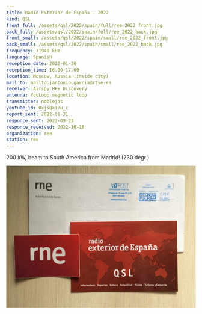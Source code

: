 ```yaml
---
title: Radio Exterior de España — 2022
kind: QSL
front_full: /assets/qsl/2022/spain/full/ree_2022_front.jpg
back_full: /assets/qsl/2022/spain/full/ree_2022_back.jpg
front_small: /assets/qsl/2022/spain/small/ree_2022_front.jpg
back_small: /assets/qsl/2022/spain/small/ree_2022_back.jpg
frequency: 11940 kHz
language: Spanish
reception_date: 2022-01-30
reception_time: 16.00-17.00
location: Moscow, Russia (inside city)
mail_to: mailto:jantonio.garcia@rtve.es
receiver: Airspy HF+ Discovery
antenna: YouLoop magnetic loop
transmitter: noblejas
youtube_id: 0xjsQx17u_c
report_sent: 2022-01-31
responce_sent: 2022-09-23
responce_received: 2022-10-18
organization: ree
station: ree
---
```


200 kW, beam to South America from Madrid! (230 degr.)

<a href="/assets/qsl/2022/spain/full/ree_2022_letter.jpg">
<img src="/assets/qsl/2022/spain/small/ree_2022_letter.jpg"/>
</a>

